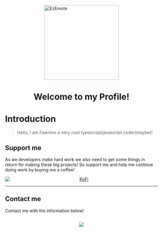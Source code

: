 <br />
	<p>
		<a href="https://youtu.be/4wulhMus5zo align=middle style=width: 100%;"><img src="https://streamsentials.com/wp-content/uploads/2022/06/EZ-emote.png" align="middle" style="display: block; margin: 0 auto;" width="246" alt="EzEmote" /></a>
	</p>
</div>

<h1 align="center">Welcome to my Profile! </h1>

# Introduction

> Hello, I am Fawnino a very cool typescript/javascript coder(maybe)!

## Support me

As we developers make hard work we also need to get some things in return for making these big projects!
So support me and help me continue doing work by buying me a coffee!

<a href="https://ko-fi.com/fawnino" align="middle" style="width: 100%;">
<img src="https://ko-fi.com/img/githubbutton_sm.svg" align="middle" style="display: block; margin: 0 auto;" alt="KoFi">
</a>

---

## Contact me

Contact me with the information below!

<h2 align="center"><img src="https://lanyard.cnrad.dev/api/851270917732171817"/h2>
